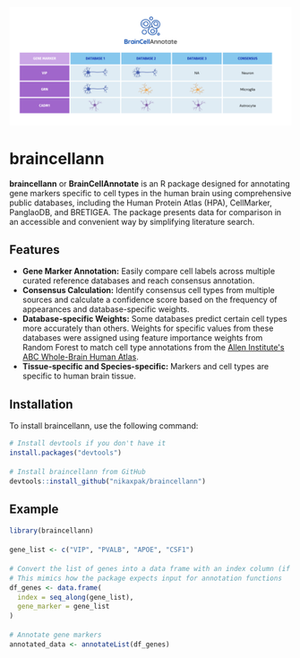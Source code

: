 <div align="center">
<img src="https://github.com/nikaxpak/braincellann/blob/main/braincellann.png" alt="Alt text" width="800"/>
</div>

# braincellann

**braincellann** or **BrainCellAnnotate** is an R package designed for annotating gene markers specific to cell types in the human brain using comprehensive public databases, including the Human Protein Atlas (HPA), CellMarker, PanglaoDB, and BRETIGEA.
The package presents data for comparison in an accessible and convenient way by simplifying literature search.

## Features
* **Gene Marker Annotation:** Easily compare cell labels across multiple curated reference databases and reach consensus annotation.
* **Consensus Calculation:** Identify consensus cell types from multiple sources and calculate a confidence score based on the frequency of appearances and database-specific weights.
* **Database-specific Weights:** Some databases predict certain cell types more accurately than others. Weights for specific values from these databases were assigned using feature importance weights from Random Forest to match cell type annotations from the [Allen Institute's ABC Whole-Brain Human Atlas](https://portal.brain-map.org/atlases-and-data/bkp/abc-atlas).
* **Tissue-specific and Species-specific:** Markers and cell types are specific to human brain tissue.

## Installation
To install braincellann, use the following command:

```r
# Install devtools if you don't have it
install.packages("devtools")

# Install braincellann from GitHub
devtools::install_github("nikaxpak/braincellann")

```
## Example

```r
library(braincellann)

gene_list <- c("VIP", "PVALB", "APOE", "CSF1")

# Convert the list of genes into a data frame with an index column (if needed)
# This mimics how the package expects input for annotation functions
df_genes <- data.frame(
  index = seq_along(gene_list),
  gene_marker = gene_list
)

# Annotate gene markers
annotated_data <- annotateList(df_genes)

```
